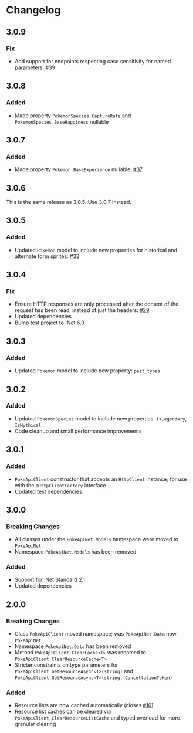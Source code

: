# Changelog

## 3.0.9
### Fix
 - Add support for endpoints respecting case sensitivity for named parameters: [#39](https://github.com/mtrdp642/PokeApiNet/pull/39)

## 3.0.8
### Added
- Made property `PokemonSpecies.CaptureRate` and `PokemonSpecies.BaseHappiness` nullable

## 3.0.7
### Added
- Made property `Pokemon.BaseExperience` nullable: [#37](https://github.com/mtrdp642/PokeApiNet/pull/37)

## 3.0.6
This is the same release as 3.0.5. Use 3.0.7 instead.

## 3.0.5
### Added
- Updated `Pokemon` model to include new properties for historical and alternate form sprites: [#33](https://github.com/mtrdp642/PokeApiNet/pull/33)

## 3.0.4
### Fix
- Ensure HTTP responses are only processed after the content of the request has been read, instead of just the headers: [#29](https://github.com/mtrdp642/PokeApiNet/issues/29)
- Updated dependencies
- Bump test project to .Net 6.0

## 3.0.3
### Added
- Updated `Pokemon` model to include new property: `past_types`

## 3.0.2
### Added
- Updated `PokemonSpecies` model to include new properties: `IsLegendary`, `IsMythical`
- Code cleanup and small performance improvements

## 3.0.1
### Added
- `PokeApiClient` constructor that accepts an `HttpClient` instance; for use with the `IHttpClientFactory` interface
- Updated test dependencies

## 3.0.0
### Breaking Changes
- All classes under the `PokeApiNet.Models` namespace were moved to `PokeApiNet`
- Namespace `PokeApiNet.Models` has been removed

### Added
- Support for .Net Standard 2.1
- Updated dependencies

## 2.0.0
### Breaking Changes
- Class `PokeApiClient` moved namespace; was `PokeApiNet.Data` now `PokeApiNet`
- Namespace `PokeApiNet.Data` has been removed
- Method `PokeApiClient.ClearCache<T>` was renamed to `PokeApiClient.ClearResourceCache<T>`
- Stricter constraints on type parameters for `PokeApiClient.GetResourceAsync<T>(string)` and `PokeApiClient.GetResourceAsync<T>(string, CancellationToken)`

### Added
- Resource lists are now cached automatically (closes [#10](https://github.com/mtrdp642/PokeApiNet/issues/10))
- Resource list caches can be cleared via `PokeApiClient.ClearResourceListCache` and typed overload for more granular clearing
